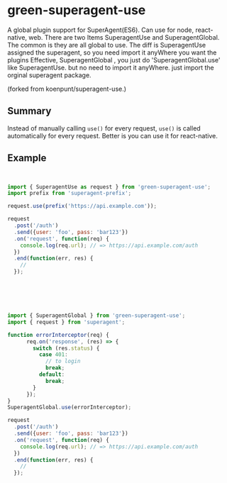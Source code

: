 # green-superagent-use

A global plugin support for SuperAgent(ES6). Can use for node, react-native, web.
There are two Items SuperagentUse and SuperagentGlobal. The common is they are all global to use.
The diff is SuperagentUse assigned the superagent, so you need import it anyWhere you want the plugins Effective,
SuperagentGlobal , you just do 'SuperagentGlobal.use' like  SuperagentUse. but no need to import it anyWhere.
just import the orginal superagent package.

(forked from koenpunt/superagent-use.)

## Summary

Instead of manually calling `use()` for every request, `use()` is called automatically for every request.
Better is you can use it for react-native.

## Example

```js


import { SuperagentUse as request } from 'green-superagent-use';
import prefix from 'superagent-prefix';

request.use(prefix('https://api.example.com'));

request
  .post('/auth')
  .send({user: 'foo', pass: 'bar123'})
  .on('request', function(req) {
    console.log(req.url); // => https://api.example.com/auth
  })
  .end(function(err, res) {
    //
  });






import { SuperagentGlobal } from 'green-superagent-use';
import { request } from 'superagent';

function errorInterceptor(req) {
      req.on('response', (res) => {
        switch (res.status) {
          case 401:
            // to login
            break;
          default:
            break;
        }
      });
}
SuperagentGlobal.use(errorInterceptor);

request
  .post('/auth')
  .send({user: 'foo', pass: 'bar123'})
  .on('request', function(req) {
    console.log(req.url); // => https://api.example.com/auth
  })
  .end(function(err, res) {
    //
  });
